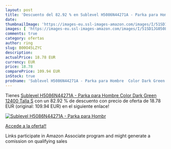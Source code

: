 ```yaml
---
layout: post
title: 'Descuento del 82.92 % en Sublevel H5086N44271A - Parka para Hombr'
date: 
thumbnailImage: 'https://images-eu.ssl-images-amazon.com/images/I/51SD1JG050L._SL200_.jpg'
images: [ 'https://images-eu.ssl-images-amazon.com/images/I/51SD1JG050L._SL200_.jpg' ]
comments: true
category: ofertas
author: ring
slug: B00O45LZYC
description:
actualPrice: 18.78 EUR
currency: EUR
price: 18.78
comparePrice: 109.94 EUR
inStock: true
prodname: 'Sublevel H5086N44271A - Parka para Hombre  Color Dark Green 12400  Talla S'
---
```


Tienes [Sublevel H5086N44271A - Parka para Hombre  Color Dark Green 12400  Talla S](https://www.amazon.es/dp/B00O45LZYC/?tag=tolees-21) con un 82.92 % de descuento con precio de oferta de 18.78 EUR (original: 109.94 EUR) en el siguiente enlace!

[![Sublevel H5086N44271A - Parka para Hombr](https://images-eu.ssl-images-amazon.com/images/I/51SD1JG050L._SL200_.jpg)](https://www.amazon.es/dp/B00O45LZYC/?tag=tolees-21)

[Accede a la oferta!!](https://www.amazon.es/dp/B00O45LZYC/?tag=tolees-21)

Links participate in Amazon Associate program and might generate a comission on qualifying sales


